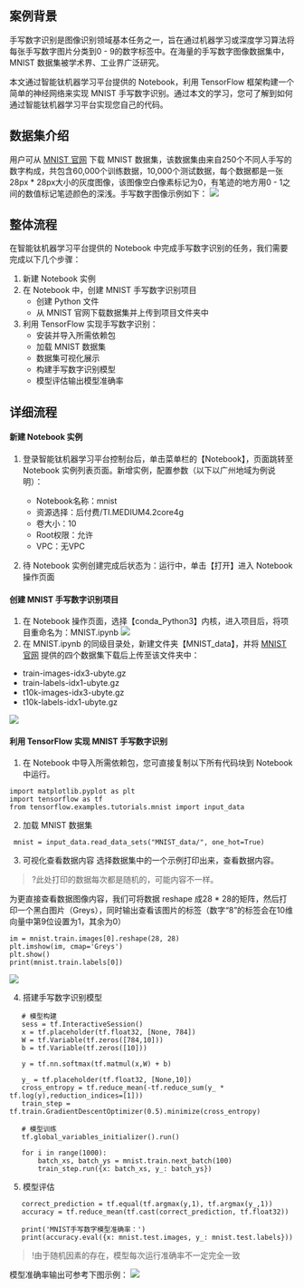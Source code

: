 ## 案例背景
手写数字识别是图像识别领域基本任务之一，旨在通过机器学习或深度学习算法将每张手写数字图片分类到0 - 9的数字标签中。在海量的手写数字图像数据集中，MNIST 数据集被学术界、工业界广泛研究。

本文通过智能钛机器学习平台提供的 Notebook，利用 TensorFlow 框架构建一个简单的神经网络来实现 MNIST 手写数字识别。通过本文的学习，您可了解到如何通过智能钛机器学习平台实现您自己的代码。

## 数据集介绍
用户可从 [MNIST 官网](http://yann.lecun.com/exdb/mnist/) 下载 MNIST 数据集，该数据集由来自250个不同人手写的数字构成，共包含60,000个训练数据，10,000个测试数据，每个数据都是一张28px * 28px大小的灰度图像，该图像空白像素标记为0，有笔迹的地方用0 - 1之间的数值标记笔迹颜色的深浅。手写数字图像示例如下：
![](https://main.qcloudimg.com/raw/426361bfc93a89a622b17d4d5d491cb1/1568170022438.png)

## 整体流程
在智能钛机器学习平台提供的 Notebook 中完成手写数字识别的任务，我们需要完成以下几个步骤：
1. 新建 Notebook 实例
2. 在 Notebook 中，创建 MNIST 手写数字识别项目
   - 创建 Python 文件
   - 从 MNIST 官网下载数据集并上传到项目文件夹中
3. 利用 TensorFlow 实现手写数字识别：
   - 安装并导入所需依赖包
   - 加载 MNIST 数据集
   - 数据集可视化展示
   - 构建手写数字识别模型
   - 模型评估输出模型准确率

## 详细流程
#### 新建 Notebook 实例
1. 登录智能钛机器学习平台控制台后，单击菜单栏的【Notebook】，页面跳转至 Notebook 实例列表页面。新增实例，配置参数（以下以广州地域为例说明）：
   - Notebook名称：mnist
   - 资源选择：后付费/TI.MEDIUM4.2core4g
   - 卷大小：10
   - Root权限：允许
   - VPC：无VPC

2. 待 Notebook 实例创建完成后状态为：运行中，单击【打开】进入 Notebook 操作页面

#### 创建 MNIST 手写数字识别项目
1. 在 Notebook 操作页面，选择【conda_Python3】内核，进入项目后，将项目重命名为：MNIST.ipynb
![](https://main.qcloudimg.com/raw/1709f337a680877206663cee68299390.png)
2. 在 MNIST.ipynb 的同级目录处，新建文件夹【MNIST_data】，并将 [MNIST 官网](http://yann.lecun.com/exdb/mnist/) 提供的四个数据集下载后上传至该文件夹中：
 - train-images-idx3-ubyte.gz
 - train-labels-idx1-ubyte.gz
 - t10k-images-idx3-ubyte.gz
 - t10k-labels-idx1-ubyte.gz

![](https://main.qcloudimg.com/raw/21fe51c6350e640b07aa5d873b2889d7.png)

#### 利用 TensorFlow 实现 MNIST 手写数字识别
1. 在 Notebook 中导入所需依赖包，您可直接复制以下所有代码块到 Notebook 中运行。
```
import matplotlib.pyplot as plt
import tensorflow as tf
from tensorflow.examples.tutorials.mnist import input_data
```

2. 加载 MNIST 数据集
```text
 mnist = input_data.read_data_sets("MNIST_data/", one_hot=True)
```

3. 可视化查看数据内容
选择数据集中的一个示例打印出来，查看数据内容。
>?此处打印的数据每次都是随机的，可能内容不一样。

为更直接查看数据图像内容，我们可将数据 reshape 成28 * 28的矩阵，然后打印一个黑白图片（Greys），同时输出查看该图片的标签（数字“8”的标签会在10维向量中第9位设置为1，其余为0）
```text
im = mnist.train.images[0].reshape(28, 28)
plt.imshow(im, cmap='Greys')
plt.show()
print(mnist.train.labels[0])
```

![](https://main.qcloudimg.com/raw/52f9418ea4d2c891a08761f12a3148a9/1568184594782.png)

4. 搭建手写数字识别模型
```
   # 模型构建
   sess = tf.InteractiveSession()
   x = tf.placeholder(tf.float32, [None, 784])
   W = tf.Variable(tf.zeros([784,10]))
   b = tf.Variable(tf.zeros([10]))
   
   y = tf.nn.softmax(tf.matmul(x,W) + b)
   
   y_ = tf.placeholder(tf.float32, [None,10])
   cross_entropy = tf.reduce_mean(-tf.reduce_sum(y_ * tf.log(y),reduction_indices=[1]))
   train_step = tf.train.GradientDescentOptimizer(0.5).minimize(cross_entropy)
   
   # 模型训练
   tf.global_variables_initializer().run()
   
   for i in range(1000):
       batch_xs, batch_ys = mnist.train.next_batch(100)
       train_step.run({x: batch_xs, y_: batch_ys})
```

5. 模型评估
```
   correct_prediction = tf.equal(tf.argmax(y,1), tf.argmax(y_,1))
   accuracy = tf.reduce_mean(tf.cast(correct_prediction, tf.float32))
   
   print('MNIST手写数字模型准确率：')
   print(accuracy.eval({x: mnist.test.images, y_: mnist.test.labels}))
```

>!由于随机因素的存在，模型每次运行准确率不一定完全一致

模型准确率输出可参考下图示例：
![](https://main.qcloudimg.com/raw/e30ac5515b436238545355a0509056e0.png)

